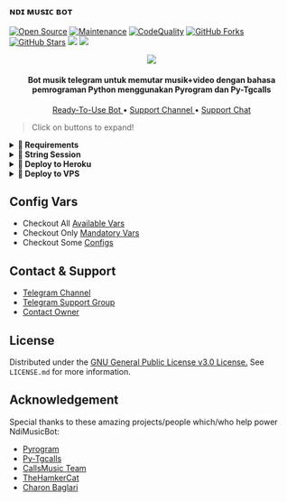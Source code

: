 ### ɴᴅɪ ᴍᴜsɪᴄ ʙᴏᴛ

[![Open Source](https://badges.frapsoft.com/os/v2/open-source.png?v=103)](https://github.com/Ndiproject/NdiMusicBot)
[![Maintenance](https://img.shields.io/badge/Maintained%3F-Yes-green)](https://GitHub.com/Ndiproject/NdiMusicBot/graphs/commit-activity)
[![CodeQuality](https://img.shields.io/codacy/grade/a723cb464d5a4d25be3152b5d71de82d?color=blue&logo=codacy)](https://app.codacy.com/gh/Ndiproject/NdiMusicBot/dashboard)
[![GitHub Forks](https://img.shields.io/github/forks/Ndiproject/NdiMusicBot?&logo=github)](https://github.com/Ndiproject/NdiMusicBot/fork)
[![GitHub Stars](https://img.shields.io/github/stars/Ndiproject/NdiMusicBot?&logo=github)](https://github.com/Ndiproject/NdiMusicBot/stargazers)
<a href="https://github.com/Ndiproject/NdiMusicBot"> <img src="https://img.shields.io/github/repo-size/Ndiproject/NdiMusicBot?color=red&logo=github&logoColor=blue&style=flat-square" /></a>
<a href="https://github.com/Ndiproject/NdiMusicBot/issues"> <img src="https://img.shields.io/github/issues/Ndiproject/NdiMusicBot?color=red&logo=github&logoColor=blue&style=flat-square" /></a>


<p align="center">
  <img src="https://telegra.ph/file/3e39518ae9cddde6b0557.jpg">
</p>

<h4 align="center">
    Bot musik telegram untuk memutar musik+video dengan bahasa pemrograman Python menggunakan Pyrogram dan Py-Tgcalls
</h4>
<p align="center">
    <a href="https://t.me/FzmusicteamBot"> Ready-To-Use Bot </a> •
    <a href="https://t.me/chFZsokin"> Support Channel </a> •
    <a href="https://t.me/friendzonesokin"> Support Chat </a> 
</p>

> Click on buttons to expand!
<details>
<summary><b>🔗 Requirements</b></summary>
<br>
    
- [Python3.9](https://www.python.org/downloads/release/python-390/)
- [Telegram API Key](https://docs.pyrogram.org/intro/setup#api-keys)
- [Telegram Bot Token](https://t.me/botfather)
- [MongoDB URI](https://telegra.ph/How-To-get-Mongodb-URI-04-06)
   
</details>

<details>
<summary><b>🔗 String Session</b></summary>
<br>
    
> You'll need a [API_ID](https://notreallyshikhar.gitbook.io/yukkimusicbot/vars/mandatory-vars#1.-api_id) & [API_HASH](https://notreallyshikhar.gitbook.io/yukkimusicbot/vars/mandatory-vars#2.-api_hash) in order to generate pyrogram session. 
> Always remeber to use good API combo else your account could be deleted.

Generate Session via Repl:   
[![GenerateStringName](https://img.shields.io/badge/repl.it-generateStringName-white)](https://replit.com/@Achmad-TaufiqTa/NdiString-1?lite=1&outputonly=1)

</details>

<details>
<summary><b>🔗 Deploy to Heroku</b></summary>
<br>

> Heroku has two vars[ HEROKU_API_KEY & HEROKU_APP_NAME ] for Updater to work. 
> By setting those two vars you can get logs of your heroku app, set var, edit var, delete vars , check dyno usage and update bot. 
> Those two vars are not Mandatory! You can leave them blank too. 
    
<h4>Click the button below to deploy NdiMusicBot on Heroku!</h4>    
<a href="https://dashboard.heroku.com/new?template=https://github.com/Ndiproject/NdiMusicBot"><img src="https://www.herokucdn.com/deploy/button.svg"></a>
<a href="https://telegram.dog/XTZ_HerokuBot?start=TmRpcHJvamVjdC9OZGlNdXNpY0JvdCBtYXN0ZXI"><img src="https://img.shields.io/badge/Deploy%20Via%20Telegram-purple?style=for-the-badge&logo=telegram" width="200""/</a>  </p>

### OKTETO
[![Develop on Okteto](https://okteto.com/develop-okteto.svg)](https://cloud.okteto.com)   
</details>

<details>
<summary><b>🔗 Deploy to VPS</b></summary>
<br>

> Checkout [Docs](https://notreallyshikhar.gitbook.io/yukkimusicbot/deployment/local-hosting-or-vps) for Detailed Explanation on VPS Deploy


```console
$ git clone https://github.com/Ndiproject/NdiMusicBot
$ cd NdiMusicBot
$ pip3 install -U -r requirements.txt
$ cp sample.env .env
```
> Edit .env with your values and then start bot with
```console
$ bash start
```

> Not Getting VPS Method? [Watch Tutorial](https://t.me/OfficialYukki/2275)
</details>

## Config Vars

- Checkout All [Available Vars](https://notreallyshikhar.gitbook.io/yukkimusicbot/vars/available-vars)
- Checkout Only [Mandatory Vars](https://notreallyshikhar.gitbook.io/yukkimusicbot/vars/mandatory-vars)
- Checkout Some [Configs](https://notreallyshikhar.gitbook.io/yukkimusicbot/setup-config/config)

## Contact & Support

- [Telegram Channel](https://t.me/chFZsokin)
- [Telegram Support Group](https://t.me/friendzonesokin)
- [Contact Owner](https://t.me/gausahsokablunyet)


## License

Distributed under the [GNU General Public License v3.0 License.](https://github.com/Ndiproject/NdiMusicBot/blob/main/LICENSE) See `LICENSE.md` for more information.

## Acknowledgement

Special thanks to these amazing projects/people which/who help power NdiMusicBot:

- [Pyrogram](https://github.com/pyrogram/pyrogram)
- [Py-Tgcalls](https://github.com/pytgcalls/pytgcalls)
- [CallsMusic Team](https://github.com/Callsmusic)
- [TheHamkerCat](https://github.com/TheHamkerCat)
- [Charon Baglari](https://github.com/XCBv021)
